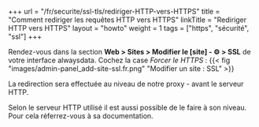 +++
url = "/fr/securite/ssl-tls/rediriger-HTTP-vers-HTTPS"
title = "Comment rediriger les requêtes HTTP vers HTTPS"
linkTitle = "Rediriger HTTP vers HTTPS"
layout = "howto"
weight = 1
tags = ["https", "sécurité", "ssl"]
+++


Rendez-vous dans la section **Web > Sites > Modifier le [site] - ⚙️ > SSL** de votre interface alwaysdata. Cochez la case _Forcer le HTTPS_ :
{{< fig "images/admin-panel_add-site-ssl.fr.png" "Modifier un site : SSL" >}}

La redirection sera effectuée au niveau de notre proxy - avant le serveur HTTP. 

Selon le serveur HTTP utilisé il est aussi possible de le faire à son niveau. Pour cela réferrez-vous à sa documentation.
